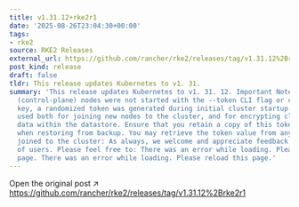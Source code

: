 ```yaml
---
title: v1.31.12+rke2r1
date: '2025-08-26T23:04:30+00:00'
tags:
- rke2
source: RKE2 Releases
external_url: https://github.com/rancher/rke2/releases/tag/v1.31.12%2Brke2r1
post_kind: release
draft: false
tldr: This release updates Kubernetes to v1. 31.
summary: 'This release updates Kubernetes to v1. 31. 12. Important Note If your server
  (control-plane) nodes were not started with the --token CLI flag or config file
  key, a randomized token was generated during initial cluster startup. This key is
  used both for joining new nodes to the cluster, and for encrypting cluster bootstrap
  data within the datastore. Ensure that you retain a copy of this token, as is required
  when restoring from backup. You may retrieve the token value from any server already
  joined to the cluster: As always, we welcome and appreciate feedback from our community
  of users. Please feel free to: There was an error while loading. Please reload this
  page. There was an error while loading. Please reload this page.'
---
```

Open the original post ↗ https://github.com/rancher/rke2/releases/tag/v1.31.12%2Brke2r1
